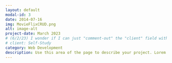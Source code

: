 ```yaml
---
layout: default
modal-id: 3
date: 2014-07-16
img: MovieFlixCRUD.png
alt: image-alt
project-date: March 2023
# (6/2/23) I wonder if I can just "comment-out" the "client" field without consequence (...?):
# client: Self-Study
category: Web Development
description: Use this area of the page to describe your project. Lorem ipsum dolor sit amet, consectetur adipisicing elit. Mollitia neque assumenda ipsam nihil, molestias magnam, recusandae quos quis inventore quisquam velit asperiores, vitae? Reprehenderit soluta, eos quod consequuntur itaque. Nam.
---
```

